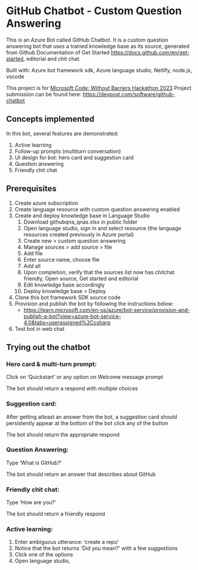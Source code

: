 # GitHub Chatbot - Custom Question Answering

This is an Azure Bot called GitHub Chatbot. It is a custom question answering bot that uses a trained knowledge base as its source, generated from Github Documentation of Get Started https://docs.github.com/en/get-started, editorial and chit chat. 

Built with: Azure bot framework sdk, Azure language studio, Netlify, node.js, vscode

This project is for [Microsoft Code; Without Barriers Hackathon 2023](https://cwb2023.devpost.com/)
Project submission can be found here: https://devpost.com/software/github-chatbot

## Concepts implemented

In this bot, several features are demonstrated:
1. Active learning
2. Follow-up prompts (multiturn conversation)
3. UI design for bot: hero card and suggestion card
4. Question answering 
5. Friendly chit chat

## Prerequisites

1. Create azure subscription 
2. Create language resource with custom question answering enabled
3. Create and deploy knowledge base in Language Studio
    1. Download githubqna_qnas.xlsx in public folder
    2. Open language studio, sign in and select resource (the language resources created previously in Azure portal)
    3. Create new > custom question answering
    4. Manage sources > add source > file
    5. Add file
    6. Enter source name, choose file
    7. Add all
    8. Upon completion, verify that the sources list now has chitchat friendly, Open source, Get started and editorial
    9. Edit knowledge base accordingly
    10. Deploy knowledge base > Deploy
4. Clone this bot framework SDK source code
5. Provision and publish the bot by following the instructions below:
    * https://learn.microsoft.com/en-us/azure/bot-service/provision-and-publish-a-bot?view=azure-bot-service-4.0&tabs=userassigned%2Ccsharp
6. Test bot in web chat

## Trying out the chatbot

### Hero card & multi-turn prompt:

Click on ‘Quickstart’ or any option on Welcome message prompt

The bot should return a respond with multiple choices

### Suggestion card:

After getting atleast an answer from the bot, a suggestion card should persistently appear at the bottom of the bot
click any of the button 

The bot should return the appropriate respond

### Question Answering:

Type ‘What is GitHub?’

The bot should return an answer that describes about GitHub

### Friendly chit chat:

Type ‘How are you?’

The bot should return a friendly respond

### Active learning:

1. Enter ambiguous utterance: ‘create a repo’
2. Notice that the bot returns 'Did you mean?' with a few suggestions
3. Click one of the options
4. Open language studio, 


